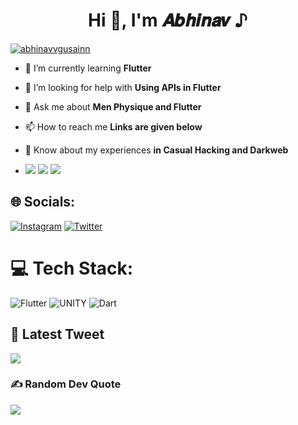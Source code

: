 <h1 align="center">Hi 👋, I'm 𝑨𝒃𝒉𝒊𝒏𝒂𝒗 ♪</h1>
<p align="left"> <a href="https://twitter.com/abhinavvgusainn" target="blank"><img src="https://img.shields.io/twitter/follow/abhinavvgusainn?logo=twitter&style=for-the-badge" alt="abhinavvgusainn" /></a> </p>

- 🌱 I’m currently learning **Flutter**

- 🤝 I’m looking for help with **Using APIs in Flutter**

- 💬 Ask me about **Men Physique and Flutter**

- 📫 How to reach me **Links are given below**

- 📄 Know about my experiences **in Casual Hacking and Darkweb**
- ![](http://github-profile-summary-cards.vercel.app/api/cards/stats?username=abhinavvgusainn&theme=react)
![](http://github-profile-summary-cards.vercel.app/api/cards/productive-time?username=abhinavvgusainn&theme=react&utcOffset=8)
![](http://github-profile-summary-cards.vercel.app/api/cards/profile-details?username=abhinavvgusainn&theme=react)


## 🌐 Socials:
[![Instagram](https://img.shields.io/badge/Instagram-%23E4405F.svg?logo=Instagram&logoColor=white)](https://instagram.com/abhinavvgusainn) [![Twitter](https://img.shields.io/badge/Twitter-%231DA1F2.svg?logo=Twitter&logoColor=white)](https://twitter.com/abhinavvgusainn) 

# 💻 Tech Stack:
![Flutter](https://img.shields.io/badge/Flutter-%2302569B.svg?style=for-the-badge&logo=Flutter&logoColor=white) ![UNITY](https://img.shields.io/badge/Unity-%2320232a.svg?style=for-the-badge&logo=unity&logoColor=white) ![Dart](https://img.shields.io/badge/dart-%230175C2.svg?style=for-the-badge&logo=dart&logoColor=white)
## 👻 Latest Tweet
[![](https://gtce.itsvg.in/api?username=abhinavvgusainn)](https://github.com/VishwaGauravIn/github-twitter-card-embed)

### ✍️ Random Dev Quote
![](https://quotes-github-readme.vercel.app/api?type=horizontal&theme=radical)


